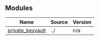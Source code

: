 <!-- BEGIN_TF_DOCS -->




## Modules

| Name | Source | Version |
|------|--------|---------|
| <a name="module_private_keyvault"></a> [private\_keyvault](#module\_private\_keyvault) | ../ | n/a |






<!-- END_TF_DOCS -->